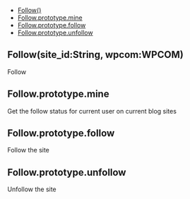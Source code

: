   - [Follow()](#followsite_idstringwpcomwpcom)
  - [Follow.prototype.mine](#followprototypemine)
  - [Follow.prototype.follow](#followprototypefollow)
  - [Follow.prototype.unfollow](#followprototypeunfollow)

## Follow(site_id:String, wpcom:WPCOM)

  Follow

## Follow.prototype.mine

  Get the follow status for current 
  user on current blog sites

## Follow.prototype.follow

  Follow the site

## Follow.prototype.unfollow

  Unfollow the site
